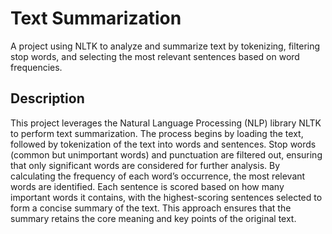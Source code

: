 # Text Summarization
A project using NLTK to analyze and summarize text by tokenizing, filtering stop words, and selecting the most relevant sentences based on word frequencies.

## Description
This project leverages the Natural Language Processing (NLP) library NLTK to perform text summarization. The process begins by loading the text, followed by tokenization of the text into words and sentences. Stop words (common but unimportant words) and punctuation are filtered out, ensuring that only significant words are considered for further analysis. By calculating the frequency of each word’s occurrence, the most relevant words are identified. Each sentence is scored based on how many important words it contains, with the highest-scoring sentences selected to form a concise summary of the text. This approach ensures that the summary retains the core meaning and key points of the original text.
